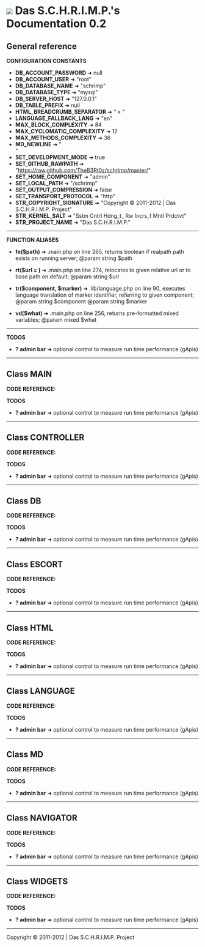 ![](https://raw.github.com/TheB3Rt0z/schrimp/master/.inc/img/schrimp_favicon_md.ico "") Das S.C.H.R.I.M.P.'s Documentation 0.2  
==============================================================================================================================  
  
  
  
General reference  
-----------------  
  
  
**CONFIGURATION CONSTANTS**  
  
- **DB_ACCOUNT_PASSWORD** &#10140; null
- **DB_ACCOUNT_USER** &#10140; "root"
- **DB_DATABASE_NAME** &#10140; "schrimp"
- **DB_DATABASE_TYPE** &#10140; "mysql"
- **DB_SERVER_HOST** &#10140; "127.0.0.1"
- **DB_TABLE_PREFIX** &#10140; null
- **HTML_BREADCRUMB_SEPARATOR** &#10140; " &raquo; "
- **LANGUAGE_FALLBACK_LANG** &#10140; "en"
- **MAX_BLOCK_COMPLEXITY** &#10140; 84
- **MAX_CYCLOMATIC_COMPLEXITY** &#10140; 12
- **MAX_METHODS_COMPLEXITY** &#10140; 36
- **MD_NEWLINE** &#10140; "  
"
- **SET_DEVELOPMENT_MODE** &#10140; true
- **SET_GITHUB_RAWPATH** &#10140; "https://raw.github.com/TheB3Rt0z/schrimp/master/"
- **SET_HOME_COMPONENT** &#10140; "admin"
- **SET_LOCAL_PATH** &#10140; "/schrimp"
- **SET_OUTPUT_COMPRESSION** &#10140; false
- **SET_TRANSPORT_PROTOCOL** &#10140; "http"
- **STR_COPYRIGHT_SIGNATURE** &#10140; "Copyright © 2011-2012 | Das S.C.H.R.I.M.P. Project"
- **STR_KERNEL_SALT** &#10140; "Sstm Cntrl Hdng_t_ Rw Incrs_f Mntl Prdctvt"
- **STR_PROJECT_NAME** &#10140; "Das S.C.H.R.I.M.P."
  
***  
  
**FUNCTION ALIASES**  
  
- **fe($path)** &#10140; .main.php on line 265,
  returns boolean if realpath path exists on running server;
  @param string $path

- **rt($url = )** &#10140; .main.php on line 274,
  relocates to given relative url or to base path on default;
  @param string $url

- **tr($component, $marker)** &#10140; .lib/language.php on line 90,
  executes language translation of marker identifier, referring to given component;
  @param string $component
  @param string $marker

- **vd($what)** &#10140; .main.php on line 256,
  returns pre-formatted mixed variables;
  @param mixed $what

  
***  
  
**TODOS**  
  
- **? admin bar** &#10140; optional control to measure run time performance (gApis)
  
***  
  
Class MAIN  
----------  
  
  
**CODE REFERENCE:**  
  
**TODOS**  
  
- **? admin bar** &#10140; optional control to measure run time performance (gApis)
  
***  
  
Class CONTROLLER  
----------------  
  
  
**CODE REFERENCE:**  
  
**TODOS**  
  
- **? admin bar** &#10140; optional control to measure run time performance (gApis)
  
***  
  
Class DB  
--------  
  
  
**CODE REFERENCE:**  
  
**TODOS**  
  
- **? admin bar** &#10140; optional control to measure run time performance (gApis)
  
***  
  
Class ESCORT  
------------  
  
  
**CODE REFERENCE:**  
  
**TODOS**  
  
- **? admin bar** &#10140; optional control to measure run time performance (gApis)
  
***  
  
Class HTML  
----------  
  
  
**CODE REFERENCE:**  
  
**TODOS**  
  
- **? admin bar** &#10140; optional control to measure run time performance (gApis)
  
***  
  
Class LANGUAGE  
--------------  
  
  
**CODE REFERENCE:**  
  
**TODOS**  
  
- **? admin bar** &#10140; optional control to measure run time performance (gApis)
  
***  
  
Class MD  
--------  
  
  
**CODE REFERENCE:**  
  
**TODOS**  
  
- **? admin bar** &#10140; optional control to measure run time performance (gApis)
  
***  
  
Class NAVIGATOR  
---------------  
  
  
**CODE REFERENCE:**  
  
**TODOS**  
  
- **? admin bar** &#10140; optional control to measure run time performance (gApis)
  
***  
  
Class WIDGETS  
-------------  
  
  
**CODE REFERENCE:**  
  
**TODOS**  
  
- **? admin bar** &#10140; optional control to measure run time performance (gApis)
  
***  
  




Copyright © 2011-2012 | Das S.C.H.R.I.M.P. Project  
